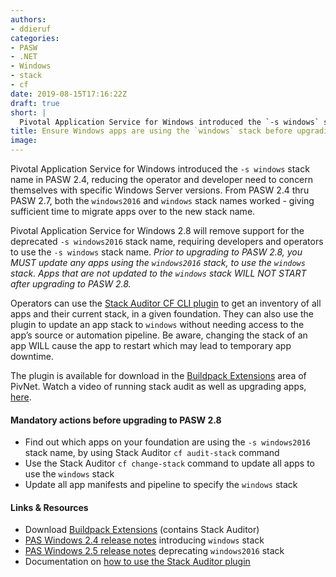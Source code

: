 ```yaml
---
authors:
- ddieruf
categories:
- PASW
- .NET
- Windows
- stack
- cf
date: 2019-08-15T17:16:22Z
draft: true
short: |
  Pivotal Application Service for Windows introduced the `-s windows` stack name in PASW 2.4, reducing the operator and developer need to concern themselves with specific Windows Server versions. From PASW 2.4 thru PASW 2.7, both the `windows2016` and `windows` stack names worked - giving sufficient time to migrate apps over to the new stack name.
title: Ensure Windows apps are using the `windows` stack before upgrading to PASW 2.8
image: 
---
```


Pivotal Application Service for Windows introduced the `-s windows` stack name in PASW 2.4, reducing the operator and developer need to concern themselves with specific Windows Server versions. From PASW 2.4 thru PASW 2.7, both the `windows2016` and `windows` stack names worked - giving sufficient time to migrate apps over to the new stack name.

Pivotal Application Service for Windows 2.8 will remove support for the deprecated `-s windows2016` stack name, requiring developers and operators to use the `-s windows` stack name. *Prior to upgrading to PASW 2.8, you MUST update any apps using the `windows2016` stack, to use the `windows` stack. Apps that are not updated to the `windows` stack WILL NOT START after upgrading to PASW 2.8.*

Operators can use the [Stack Auditor CF CLI plugin](https://network.pivotal.io/products/buildpack-extensions) to get an inventory of all apps and their current stack, in a given foundation. They can also use the plugin to update an app stack to `windows` without needing access to the app’s source or automation pipeline. Be aware, changing the stack of an app WILL cause the app to restart which may lead to temporary app downtime.

The plugin is available for download in the [Buildpack Extensions](https://network.pivotal.io/products/buildpack-extensions) area of PivNet. Watch a video of running stack audit as well as upgrading apps, [here](https://youtu.be/jQLOztTjSFk). 

#### Mandatory actions before upgrading to PASW 2.8

- Find out which apps on your foundation are using the `-s windows2016` stack name, by using Stack Auditor `cf audit-stack` command
- Use the Stack Auditor `cf change-stack` command to update all apps to use the `windows` stack
- Update all app manifests and pipeline to specify the `windows` stack


#### Links & Resources

- Download [Buildpack Extensions](https://network.pivotal.io/products/buildpack-extensions) (contains Stack Auditor)
- [PAS Windows 2.4 release notes](https://docs.pivotal.io/pivotalcf/2-4/pcf-release-notes/windows-rn.html#2.4.2) introducing `windows` stack
- [PAS Windows 2.5 release notes](https://docs.pivotal.io/pivotalcf/2-5/pcf-release-notes/windows-rn.html#windows2016) deprecating `windows2016` stack
- Documentation on [how to use the Stack Auditor plugin](https://docs.pivotal.io/pivotalcf/2-6/adminguide/stack-auditor.html)